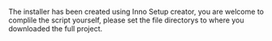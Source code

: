 The installer has been created using Inno Setup creator, you are welcome to complile the script yourself, please set the file directorys to where you downloaded the full project.
